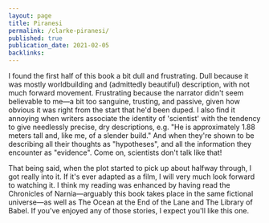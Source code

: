 ```yaml
---
layout: page
title: Piranesi
permalink: /clarke-piranesi/
published: true
publication_date: 2021-02-05
backlinks: 
---
```


I found the first half of this book a bit dull and frustrating. Dull because it was mostly worldbuilding and (admittedly beautiful) description, with not much forward movement. Frustrating because the narrator didn't seem believable to me—a bit too sanguine, trusting, and passive, given how obvious it was right from the start that he'd been duped. I also find it annoying when writers associate the identity of 'scientist' with the tendency to give needlessly precise, dry descriptions, e.g. "He is approximately 1.88 meters tall and, like me, of a slender build." And when they're shown to be describing all their thoughts as "hypotheses", and all the information they encounter as "evidence". Come on, scientists don't talk like that!

That being said, when the plot started to pick up about halfway through, I got really into it. If it's ever adapted as a film, I will very much look forward to watching it. I think my reading was enhanced by having read the Chronicles of Narnia—arguably this book takes place in the same fictional universe—as well as The Ocean at the End of the Lane and The Library of Babel. If you've enjoyed any of those stories, I expect you'll like this one.